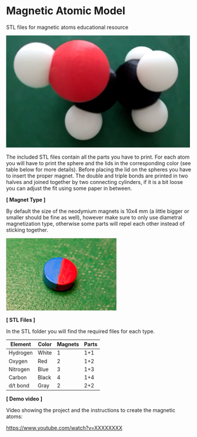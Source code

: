 # Magnetic Atomic Model
STL files for magnetic atoms educational resource

<img src="img/AtomicModel.jpg" width="500">

The included STL files contain all the parts you have to print.
For each atom you will have to print the sphere and the lids in the corresponding color (see table below for more details).
Before placing the lid on the spheres you have to insert the proper magnet.
The double and triple bonds are printed in two halves and joined together by two connecting cylinders, if it is a bit loose you can adjust the fit using some paper in between.

**[ Magnet Type ]**

By default the size of the neodymium magnets is 10x4 mm (a little bigger or smaller should be fine as well), however make sure to only use diametral magnetization type, otherwise some parts will repel each other instead of sticking together.

<img src="img/DiametralMagnet.jpg" width="300">

**[ STL Files ]**

In the STL folder you will find the required files for each type.

| Element  | Color | Magnets | Parts |
| -------- | ----- | ------- | ----- |
| Hydrogen | White | 1       | 1+1   |
| Oxygen   | Red   | 2       | 1+2   |
| Nitrogen | Blue  | 3       | 1+3   |
| Carbon   | Black | 4       | 1+4   |
| d/t bond | Gray  | 2       | 2+2   |


**[ Demo video ]**

Video showing the project and the instructions to create the magnetic atoms:

https://www.youtube.com/watch?v=XXXXXXXX
